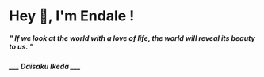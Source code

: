 <h1 title="head"> Hey 👋, I'm Endale !</h1>

**<h5><i>" If we look at the world with a love of life, the world will reveal its beauty to us. "</i></h5>**

*<b>___ Daisaku Ikeda ___</b>*
